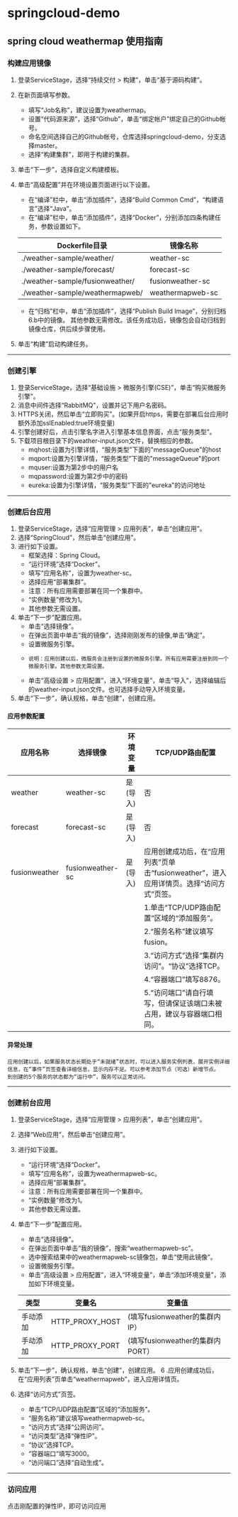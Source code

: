 # springcloud-demo

## spring cloud weathermap 使用指南
### 构建应用镜像
1. 登录ServiceStage，选择“持续交付 > 构建”，单击“基于源码构建”。
2. 在新页面填写参数。
   * 填写“Job名称”，建议设置为weathermap。
   * 设置“代码源来源”，选择“Github”，单击“绑定帐户”绑定自己的Github帐号。
   * 命名空间选择自己的Github帐号，仓库选择springcloud-demo，分支选择master。
   * 选择“构建集群”，即用于构建的集群。
3. 单击“下一步”，选择自定义构建模板。
4. 单击“高级配置”并在环境设置页面进行以下设置。
   * 在“编译”栏中，单击“添加插件”，选择“Build Common Cmd”，“构建语言”选择“Java”。
   * 在“编译”栏中，单击“添加插件”，选择“Docker”，分别添加四条构建任务，参数设置如下。

   |      Dockerfile目录              |  镜像名称         | 
   | ---------------------------      | ------------     |
   | ./weather-sample/weather/        |    weather-sc    | 
   | ./weather-sample/forecast/       |    forecast-sc   | 
   | ./weather-sample/fusionweather/  | fusionweather-sc | 
   | ./weather-sample/weathermapweb/  | weathermapweb-sc | 

   * 在“归档”栏中，单击“添加插件”，选择“Publish Build Image”，分别归档6.b中的镜像。
其他参数无需修改。该任务成功后，镜像包会自动归档到镜像仓库，供后续步骤使用。

5. 单击“构建”启动构建任务。
------
### 创建引擎
1. 登录ServiceStage，选择“基础设施 > 微服务引擎(CSE)”，单击“购买微服务引擎”。
2. 消息中间件选择“RabbitMQ”，设置并记下用户名密码。
3. HTTPS关闭，然后单击“立即购买”。(如果开启https，需要在部署后台应用时额外添加sslEnabled:true环境变量)
4. 引擎创建好后，点击引擎名字进入引擎基本信息界面，点击“服务类型”。
5. 下载项目根目录下的weather-input.json文件，替换相应的参数。
   * mqhost:设置为引擎详情，“服务类型”下面的"messageQueue"的host
   * mqport:设置为引擎详情，“服务类型”下面的"messageQueue"的port
   * mquser:设置为第2步中的用户名
   * mqpassword:设置为第2步中的密码
   * eureka:设置为引擎详情，“服务类型”下面的"eureka"的访问地址
   
------
### 创建后台应用
1. 登录ServiceStage，选择“应用管理 > 应用列表”，单击“创建应用”。
2. 选择“SpringCloud”，然后单击“创建应用”。
3. 进行如下设置。
   * 框架选择：Spring Cloud。
   * “运行环境”选择“Docker”。
   * 填写“应用名称”，设置为weather-sc。
   * 选择应用“部署集群”。
   * 注意：所有应用需要部署在同一个集群中。
   * “实例数量”修改为1。
   * 其他参数无需设置。
4. 单击“下一步”配置应用。
   * 单击“选择镜像”。
   * 在弹出页面中单击“我的镜像”，选择刚刚发布的镜像,单击“确定”。
   * 设置微服务引擎。
   *     说明：应用创建以后，微服务会注册到设置的微服务引擎。所有应用需要注册到同一个微服务引擎。其他参数无需设置。
   * 单击“高级设置 > 应用配置”，进入“环境变量”，单击“导入”，选择编辑后的weather-input.json文件。也可选择手动导入环境变量。
5. 单击“下一步”，确认规格，单击“创建”，创建应用。
#### 应用参数配置

| 应用名称      | 选择镜像      | 环境变量 | TCP/UDP路由配置                                              |
| ------------- | ------------- | ---------- | ------------------------------------------------------------ |
| weather       | weather-sc  | 是(导入)       | 否                                                           |
| forecast      | forecast-sc     | 是(导入)       | 否                                                           |
| fusionweather | fusionweather-sc | 是(导入)       | 应用创建成功后，在“应用列表”页单击“fusionweather”，进入应用详情页。选择“访问方式”页签。 |
|               |              |         |   1.单击“TCP/UDP路由配置”区域的“添加服务”。                         |
|               |              |         |   2.“服务名称”建议填写fusion。                                 |
|               |              |         |   3.“访问方式”选择“集群内访问”。“协议”选择TCP。                   |
|               |              |         |   4.“容器端口”填写8876。                                      |
|               |              |         |   5.“访问端口”请自行填写，但请保证该端口未被占用，建议与容器端口相同。 |

#### 异常处理
    应用创建以后，如果服务状态长期处于“未就绪”状态时，可以进入服务实例列表，展开实例详细信息，在“事件”页签查看详细信息，显示内存不足。可以参考添加节点（可选）新增节点。
    到创建的5个服务的状态都为“运行中”，服务可以正常访问。
-----
### 创建前台应用
1. 登录ServiceStage，选择“应用管理 > 应用列表”，单击“创建应用”。
2. 选择“Web应用”，然后单击“创建应用”。
3. 进行如下设置。
   * “运行环境”选择“Docker”。
   * 填写“应用名称”，设置为weathermapweb-sc。
   * 选择应用“部署集群”。
   * 注意：所有应用需要部署在同一个集群中。
   * “实例数量”修改为1。
   * 其他参数无需设置。
4. 单击“下一步”配置应用。
   * 单击“选择镜像”。
   * 在弹出页面中单击“我的镜像”，搜索“weathermapweb-sc”。
   * 选中搜索结果中的weathermapweb-sc镜像包，单击“使用此镜像”。
   * 设置微服务引擎。
   * 单击“高级设置 > 应用配置”，进入“环境变量”，单击“添加环境变量”，添加如下环境变量。

   |      类型        |  变量名     |    变量值       | 
   | --------------- | -----------   | ------------  | 
   |    手动添加      | HTTP_PROXY_HOST |   (填写fusionweather的集群内IP）    | 
   |    手动添加      | HTTP_PROXY_PORT |   (填写fusionweather的集群内PORT） |
      
5. 单击“下一步”，确认规格，单击“创建”，创建应用。
6 .应用创建成功后，在“应用列表”页单击“weathermapweb”，进入应用详情页。
7. 选择“访问方式”页签。
   * 单击“TCP/UDP路由配置”区域的“添加服务”。
   * “服务名称”建议填写weathermapweb-sc。
   * “访问方式”选择“公网访问”。
   * “访问类型”选择“弹性IP”。
   * “协议”选择TCP。
   * “容器端口”填写3000。
   * “访问端口”选择“自动生成”。
------
### 访问应用
点击刚配置的弹性IP，即可访问应用
